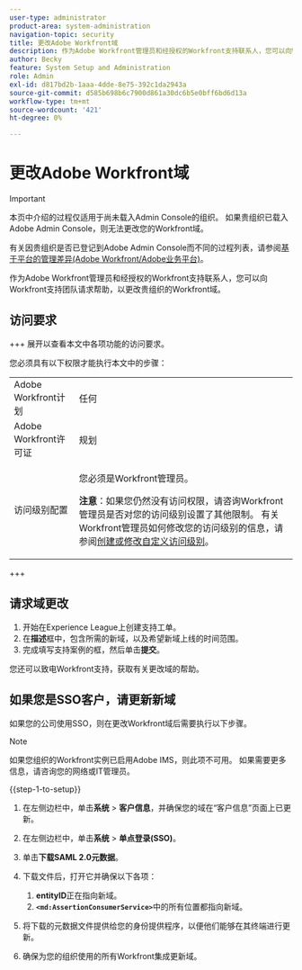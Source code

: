 ```yaml
---
user-type: administrator
product-area: system-administration
navigation-topic: security
title: 更改Adobe Workfront域
description: 作为Adobe Workfront管理员和经授权的Workfront支持联系人，您可以向Workfront支持团队请求帮助，以更改贵组织的Workfront域。
author: Becky
feature: System Setup and Administration
role: Admin
exl-id: d817bd2b-1aaa-4dde-8e75-392c1da2943a
source-git-commit: d585b698b6c7900d861a30dc6b5e0bff6bd6d13a
workflow-type: tm+mt
source-wordcount: '421'
ht-degree: 0%

---
```


# 更改Adobe Workfront域

>[!IMPORTANT]
>
>本页中介绍的过程仅适用于尚未载入Admin Console的组织。 如果贵组织已载入Adobe Admin Console，则无法更改您的Workfront域。
>
>有关因贵组织是否已登记到Adobe Admin Console而不同的过程列表，请参阅[基于平台的管理差异(Adobe Workfront/Adobe业务平台)](../../../administration-and-setup/get-started-wf-administration/actions-in-admin-console.md)。

作为Adobe Workfront管理员和经授权的Workfront支持联系人，您可以向Workfront支持团队请求帮助，以更改贵组织的Workfront域。

## 访问要求

+++ 展开以查看本文中各项功能的访问要求。

您必须具有以下权限才能执行本文中的步骤：

<table style="table-layout:auto"> 
 <col> 
 <col> 
 <tbody> 
  <tr> 
   <td role="rowheader">Adobe Workfront计划</td> 
   <td>任何</td> 
  </tr> 
  <tr> 
   <td role="rowheader">Adobe Workfront许可证</td> 
   <td>规划</td> 
  </tr> 
  <tr> 
   <td role="rowheader">访问级别配置</td> 
   <td> <p>您必须是Workfront管理员。</p> <p><b>注意</b>：如果您仍然没有访问权限，请咨询Workfront管理员是否对您的访问级别设置了其他限制。 有关Workfront管理员如何修改您的访问级别的信息，请参阅<a href="../../../administration-and-setup/add-users/configure-and-grant-access/create-modify-access-levels.md" class="MCXref xref">创建或修改自定义访问级别</a>。</p> </td> 
  </tr> 
 </tbody> 
</table>

+++

## 请求域更改

1. 开始在Experience League上创建支持工单。
1. 在&#x200B;**描述**&#x200B;框中，包含所需的新域，以及希望新域上线的时间范围。
1. 完成填写支持案例的框，然后单击&#x200B;**提交**。

您还可以致电Workfront支持，获取有关更改域的帮助。

## 如果您是SSO客户，请更新新域

如果您的公司使用SSO，则在更改Workfront域后需要执行以下步骤。

>[!NOTE]
>
>如果您组织的Workfront实例已启用Adobe IMS，则此项不可用。 如果需要更多信息，请咨询您的网络或IT管理员。

{{step-1-to-setup}}

1. 在左侧边栏中，单击&#x200B;**系统** > **客户信息**，并确保您的域在“客户信息”页面上已更新。

1. 在左侧边栏中，单击&#x200B;**系统** > **单点登录(SSO)**。

1. 单击&#x200B;**下载SAML 2.0元数据**。
1. 下载文件后，打开它并确保以下各项：

   1. **entityID**&#x200B;正在指向新域。
   1. **`<md:AssertionConsumerService>`**&#x200B;中的所有位置都指向新域。

1. 将下载的元数据文件提供给您的身份提供程序，以便他们能够在其终端进行更新。
1. 确保为您的组织使用的所有Workfront集成更新域。
